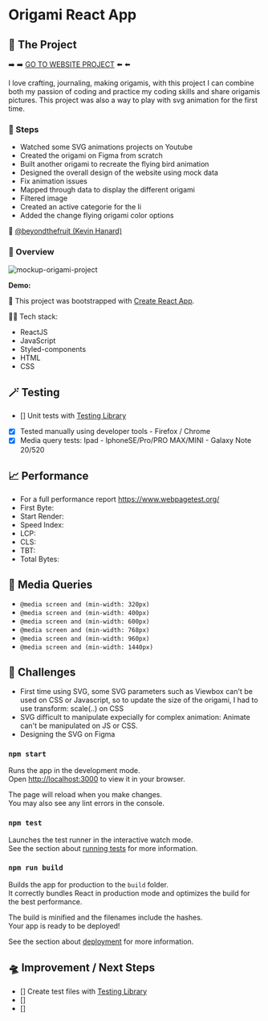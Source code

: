 # Origami React App

## 🧶 The Project

➡️ ➡️ [GO TO WEBSITE PROJECT]() ⬅️ ⬅️

I love crafting, journaling, making origamis, with this project I can combine both my passion of coding and practice my coding skills and share origamis pictures.
This project was also a way to play with svg animation for the first time.

### 👟 Steps

- Watched some SVG animations projects on Youtube
- Created the origami on Figma from scratch
- Built another origami to recreate the flying bird animation
- Designed the overall design of the website using mock data
- Fix animation issues
- Mapped through data to display the different origami
- Filtered image
- Created an active categorie for the li
- Added the change flying origami color options

🍐 [@beyondthefruit (Kevin Hanard)](https://github.com/beyondthefruit)

### 🎥 Overview

![mockup-origami-project]()

**Demo:**

🚀 This project was bootstrapped with [Create React App](https://github.com/facebook/create-react-app).

🧚🏻 Tech stack:

- ReactJS
- JavaScript
- Styled-components
- HTML
- CSS

## 🪄 Testing

- [] Unit tests with [Testing Library](https://testing-library.com/)
- [x] Tested manually using developer tools - Firefox / Chrome
- [x] Media query tests: Ipad - IphoneSE/Pro/PRO MAX/MINI - Galaxy Note 20/520

## 📈 Performance

- For a full performance report https://www.webpagetest.org/
- First Byte:
- Start Render:
- Speed Index:
- LCP:
- CLS:
- TBT:
- Total Bytes:

## 📱 Media Queries

- `@media screen and (min-width: 320px)`
- `@media screen and (min-width: 400px)`
- `@media screen and (min-width: 600px)`
- `@media screen and (min-width: 768px)`
- `@media screen and (min-width: 960px)`
- `@media screen and (min-width: 1440px)`

## 🌵 Challenges

- First time using SVG, some SVG parameters such as Viewbox can't be used on CSS or Javascript, so to update the size of the origami, I had to use transform: scale(..) on CSS
- SVG difficult to manipulate expecially for complex animation: Animate can't be manipulated on JS or CSS.
- Designing the SVG on Figma

### `npm start`

Runs the app in the development mode.\
Open [http://localhost:3000](http://localhost:3000) to view it in your browser.

The page will reload when you make changes.\
You may also see any lint errors in the console.

### `npm test`

Launches the test runner in the interactive watch mode.\
See the section about [running tests](https://facebook.github.io/create-react-app/docs/running-tests) for more information.

### `npm run build`

Builds the app for production to the `build` folder.\
It correctly bundles React in production mode and optimizes the build for the best performance.

The build is minified and the filenames include the hashes.\
Your app is ready to be deployed!

See the section about [deployment](https://facebook.github.io/create-react-app/docs/deployment) for more information.

## 🛸 Improvement / Next Steps

- [] Create test files with [Testing Library](https://testing-library.com/)
- []
- []
